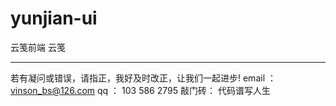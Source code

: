 # yunjian-ui
云笺前端
云笺

-------------------------------------------------------
若有凝问或错误，请指正，我好及时改正，让我们一起进步!
email ： vinson_bs@126.com
qq ： 103 586 2795
敲门砖： 代码谱写人生


